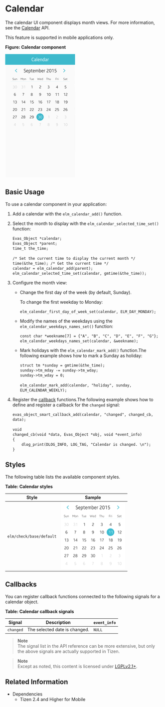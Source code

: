 # Calendar

The calendar UI component displays month views. For more information, see the [Calendar](../../../../api/mobile/latest/group__Elm__Calendar.html) API.

This feature is supported in mobile applications only.

**Figure: Calendar component**

![Calendar component](./media/calendar.png)

## Basic Usage

To use a calendar component in your application:

1. Add a calendar with the `elm_calendar_add()` function.

2. Select the month to display with the `elm_calendar_selected_time_set()` function:

   ```
   Evas_Object *calendar;
   Evas_Object *parent;
   time_t the_time;

   /* Set the current time to display the current month */
   time(&the_time); /* Get the current time */
   calendar = elm_calendar_add(parent);
   elm_calendar_selected_time_set(calendar, gmtime(&the_time));
   ```

3. Configure the month view:

   - Change the first day of the week (by default, Sunday).

     To change the first weekday to Monday:

     ```
     elm_calendar_first_day_of_week_set(calendar, ELM_DAY_MONDAY);
     ```

   - Modify the names of the weekdays using the `elm_calendar_weekdays_names_set()` function:

     ```
     const char *weekname[7] = {"A", "B", "C", "D", "E", "F", "G"};
     elm_calendar_weekdays_names_set(calendar, &weekname);
     ```

   - Mark holidays with the `elm_calendar_mark_add()` function.The following example shows how to mark a Sunday as holiday:

     ```
     struct tm *sunday = gmtime(&the_time);
     sunday->tm_mday -= sunday->tm_wday;
     sunday->tm_wday = 0;

     elm_calendar_mark_add(calendar, "holiday", sunday, ELM_CALENDAR_WEEKLY);
     ```

4. Register the [callback](#callback) functions.The following example shows how to define and register a callback for the `changed` signal:

   ```
   evas_object_smart_callback_add(calendar, "changed", changed_cb, data);

   void
   changed_cb(void *data, Evas_Object *obj, void *event_info)
   {
       dlog_print(DLOG_INFO, LOG_TAG, "Calendar is changed. \n");
   }
   ```

## Styles

The following table lists the available component styles.

**Table: Calendar styles**

| Style                    | Sample                                   |
|------------------------|----------------------------------------|
| `elm/check/base/default` | ![elm/check/base/default](./media/calendar_style.png) |

## Callbacks

You can register callback functions connected to the following signals for a calendar object.

**Table: Calendar callback signals**

| Signal    | Description                   | `event_info` |
|---------|-----------------------------|------------|
| `changed` | The selected date is changed. | `NULL`       |

> **Note**  
> The signal list in the API reference can be more extensive, but only the above signals are actually supported in Tizen.

> **Note**  
> Except as noted, this content is licensed under [LGPLv2.1+](http://opensource.org/licenses/LGPL-2.1).

## Related Information
- Dependencies
  - Tizen 2.4 and Higher for Mobile
